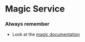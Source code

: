 # Magic Service

### Always remember
 - Look at the [magic documentation](https://github.com/rbobillo/OnDiraitDeLaMagie/blob/master/documentation/On%20Dirait%20De%20La%20Magie%20-%20magic.pdf)